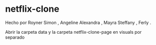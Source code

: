 # netflix-clone
Hecho por Royner Simon , Angeline Alexandra , Mayra Steffany ,  Ferly .


Abrir la carpeta data y la carpeta netflix-clone-page en visuals por separado

